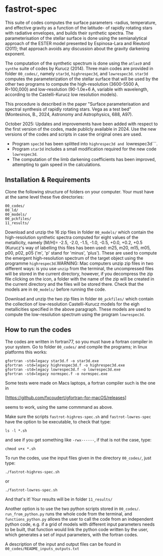 # fastrot-spec
This suite of codes computes the surface parameters -radius, temperature, and effective gravity as a function of the latitude- of rapidly rotating stars with radiative envelopes, and builds their synthetic spectra. The parameterisation of the stellar surface is done using the semianalytical approach of the ESTER model presented by Espinosa-Lara and Rieutord (2011); that approach avoids any discussion about the gravity darkening exponent. 

The computation of the synthetic spectrum is done using the ```atlas9``` and ```synthe``` suite of codes by Kurucz (2014). Three main codes are provided in folder ```00_codes/```, namely ```star3d```, ```highrespec3d```, and ```lowrespec3d```. ```star3d``` computes the parameterization of the stellar surface that will be used by the other two programs to compute the high-resolution (3600-5500 A, R=100,000) and low-resolution (90-1.0e+6 A, variable with wavelength, according to the Castelli-Kurucz low resolution models). 

This procedure is described in the paper "Surface parameterisation and spectral synthesis of rapidly rotating stars. Vega as a test bed" (Montesinos, B., 2024, Astronomy and Astrophysics, 688, A97). 

October 2025: Updates and improvements have been added with respect to the first version of the codes, made publicly available in 2024. Use the new versions of the codes and scripts in case the original ones are used.

  - Program ```spec3d``` has been splitted into ```highrespec3d and ```lowrespec3d```.
  - Program ```star3d``` includes a small modification required for the new code ```lowrespec3d```.
  - The computation of the limb darkening coefficients has been improved, attempting to gain speed in the calculations. 

## Installation & Requirements
 
Clone the following structure of folders on your computer. Your must have at the same level these five directories:

```
00_codes/
00_ld/
00_models/
00_pckfiles/
11_results/
```
Download and unzip the 16 zip files in folder ```00_models/``` which contain the high-resolution synthetic spectra computed for eight values of the metallicity, namely [M/H]= -2.5, -2.0, -1.5, -1.0, -0.5, +0.0, +0.2, +0.5 (Kurucz's way of labelling this files has been used: m25, m20, m15, m05, p00, p02, p05 ('m', 'p' stand for 'minus', 'plus'). These are used to compute the emergent high-resolution spectrum of the target object using the programme ```highrespec3d```.WARNING: Mac computers unzip zip files in two different ways: is you use ```unzip``` from the terminal, the uncompressed files will be stored in the current directory, however, if you decompress the zip file clicking on the icon, a folder with the name of the zip will be created in the current directory and the files will be stored there. Check that the models are in ```00_models/``` before running the code.

Download and unzip the two zip files in folder ```00_pckfiles/``` which contain the collection of low-resolution Castelli-Kurucz models for the eigh metallicities specified in the above paragraph. These models are used to compute the low-resolution spectrum using the program ```lowrespec3d```.

## How to run the codes

The codes are written in fortran77, so you must have a fortran compiler in your system. Go to folder ```00_codes/``` and compile the programs; in linux platforms this works:

```
gfortran -std=legacy star3d.f -o star3d.exe
gfortran -std=legacy highrespec3d.f -o highrespec3d.exe
gfortran -std=legacy lowrespec3d.f -o lowrespec3d.exe
gfortran -std=legacy normspec.f -o normspec.exe
```

Some tests were made on Macs laptops, a fortran compiler such is the one in 

[https://github.com/fxcoudert/gfortran-for-macOS/releases]

seems to work, using the same commmand as above.

Make sure the scripts ```fastrot-highres-spec.sh``` and ```fastrot-lowres-spec``` have  the option to be executable, to check that type: 

```
ls -l *.sh
```

and see if you get something like ```-rwx------```,  if that is not the case, type:

```
chmod u+x *.sh
```

To run the codes, use the input files given in the directory ```00_codes/```, just type:

```
./fastrot-highres-spec.sh
```
or
```
./fastrot-lowres-spec.sh
```

And that's it! Your results will be in folder ```11_results/``` 

Another option is to use the two python scripts stored in ```00_codes/```. ```run_from_python.py``` runs the whole code from the terminal, and ```functions_python.py``` allows the user to call the code from an independent python code, e.g. if a grid of models with different input parameters needs to be built, that function would link the python code written by the user, which generates a set of input parameters, with the fortran codes.

A description of the input and output files can be found in ```00_codes/README_inputs_outputs.txt```
